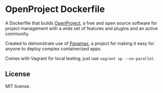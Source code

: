 # OpenProject Dockerfile

A Dockerfile that builds [OpenProject][openproject], a free and open source software for project management with a wide set of features and plugins and an active community.

Created to demonstrate use of [Panamax][panamax], a project for making it easy for anyone to deploy complex containerized apps.

Comes with Vagrant for local testing; just use `vagrant up --no-parallel`.

## License

MIT license.

[openproject]: https://www.openproject.org/
[panamax]:     http://panamax.io/
